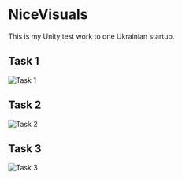 # NiceVisuals
This is my Unity test work to one Ukrainian startup.

## Task 1
![Task 1](https://github.com/Kovnir/NiceVisuals/blob/master/Gif/task1.gif)
## Task 2
![Task 2](/путь/к/изображению.jpg)
## Task 3
![Task 3](/путь/к/изображению.jpg)
